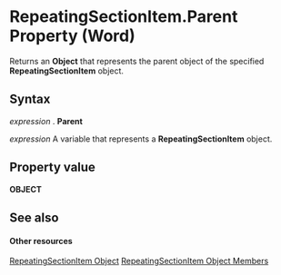 
# RepeatingSectionItem.Parent Property (Word)

Returns an  **Object** that represents the parent object of the specified **RepeatingSectionItem** object.


## Syntax

 _expression_ . **Parent**

 _expression_ A variable that represents a **RepeatingSectionItem** object.


## Property value

 **OBJECT**


## See also


#### Other resources


[RepeatingSectionItem Object](62a6f325-5c69-f360-9fed-8155ec2bccd0.md)
[RepeatingSectionItem Object Members](98f249d3-99aa-8bab-65f4-02fa4bd9e6bd.md)
